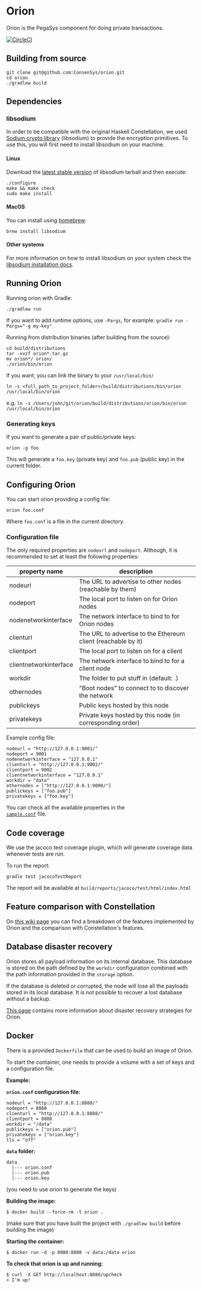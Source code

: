 # Orion
Orion is the PegaSys component for doing private transactions.

[![CircleCI](https://circleci.com/gh/ConsenSys/orion.svg?style=shield&circle-token=5f92fd966a971e60e57f53f2257fe5dda0fcf52c)](https://circleci.com/gh/ConsenSys/orion)

## Building from source
```
git clone git@github.com:ConsenSys/orion.git
cd orion
./gradlew build  
```

## Dependencies

### libsodium

In order to be compatible with the original Haskell Constellation, we used 
[Sodium crypto library](https://download.libsodium.org/doc/) (libsodium) to provide the encryption 
primitives. To use this, you will first need to install libsodium on your machine.

#### Linux
Download the [latest stable version](https://download.libsodium.org/libsodium/releases/LATEST.tar.gz) 
of libsodium tarball and then execute:
```
./configure
make && make check
sudo make install
```

#### MacOS
You can install using [homebrew](https://brew.sh/):
```
brew install libsodium
```

#### Other systems
For more information on how to install libsodium on your system check the 
[libsodium installation docs](https://download.libsodium.org/doc/installation/). 

## Running Orion

Running orion with Gradle:
```
./gradlew run
```
If you want to add runtime options, use `-Pargs`, for example: `gradle run -Pargs="-g my-key"`

Running from distribution binaries (after building from the source):
```
cd build/distributions
tar -xvzf orion*.tar.gz
mv orion*/ orion/
./orion/bin/orion
```

If you want, you can link the binary to your `/usr/local/bin/`
```
ln -s <full_path_to_project_folder>/build/distributions/bin/orion /usr/local/bin/orion
```

e.g. `ln -s /Users/john/git/orion/build/distributions/orion/bin/orion /usr/local/bin/orion`

### Generating keys
If you want to generate a pair of public/private keys:
```
orion -g foo
```
This will generate a `foo.key` (private key) and `foo.pub` (public key) in the current folder.

## Configuring Orion

You can start orion providing a config file:
```
orion foo.conf
```
Where `foo.conf` is a file in the current directory.

### Configuration file

The only required properties are `nodeurl` and `nodeport`. Although, it is recommended to set at least the
following properties:

| property name | description |
|---|---|
| nodeurl | The URL to advertise to other nodes (reachable by them) |
| nodeport | The local port to listen on for Orion nodes|
| nodenetworkinterface | The network interface to bind to for Orion nodes |
| clienturl | The URL to advertise to the Ethereum client (reachable by it) |
| clientport | The local port to listen on for a client |
| clientnetworkinterface | The network interface to bind to for a client node |
| workdir | The folder to put stuff in (default: .) |
| othernodes | "Boot nodes" to connect to to discover the network |
| publickeys | Public keys hosted by this node |
| privatekeys | Private keys hosted by this node (in corresponding order) |

Example config file:

```
nodeurl = "http://127.0.0.1:9001/"
nodeport = 9001
nodenetworkinterface = "127.0.0.1"
clienturl = "http://127.0.0.1:9002/"
clientport = 9002
clientnetworkinterface = "127.0.0.1"
workdir = "data"
othernodes = ["http://127.0.0.1:9000/"]
publickeys = ["foo.pub"]
privatekeys = ["foo.key"]
```

You can check all the available properties in the  
[`sample.conf`](https://github.com/ConsenSys/orion/blob/master/src/main/resources/sample.conf) file.

## Code coverage

We use the jacoco test coverage plugin, which will generate coverage data whenever tests are run.

To run the report:
```
gradle test jacocoTestReport
```

The report will be available at `build/reports/jacoco/test/html/index.html`

## Feature comparison with Constellation

On [this wiki page](https://github.com/ConsenSys/orion/wiki/Feature-comparison-with-Constellation) 
you can find a breakdown of the features implemented by Orion and the comparison with Constellation's 
features.

## Database disaster recovery

Orion stores all payload information on its internal database. This database is stored on the path 
defined by the `workdir` configuration combined with the path information provided in the `storage` option.

If the database is deleted or corrupted, the node will lose all the payloads stored in its local 
database. It is not possible to recover a lost database without a backup.

[This page](https://github.com/ConsenSys/orion/wiki/Disaster-Recovery-Strategies) contains more 
information about disaster recovery strategies for Orion.

## Docker

There is a provided `Dockerfile` that can be used to build an image of Orion.

To start the container, one needs to provide a volume with a set of keys and a configuration file.

**Example:**

**`orion.conf` configuration file:**
```
nodeurl = "http://127.0.0.1:8080/"
nodeport = 8080
clienturl = "http://127.0.0.1:8888/"
clientport = 8888
workdir = "/data"
publickeys = ["orion.pub"]
privatekeys = ["orion.key"]
tls = "off"
```

**`data` folder:**
```
data
  |--- orion.conf
  |--- orion.pub
  |--- orion.key
```
(you need to use orion to generate the keys)

**Building the image:**
``` 
$ docker build --force-rm -t orion .
``` 
(make sure that you have built the project with `./gradlew build` before building the image)

**Starting the container:**
``` 
$ docker run -d -p 8080:8080 -v data:/data orion
``` 

**To check that orion is up and running:**
```
$ curl -X GET http://localhost:8080/upcheck
> I'm up!
```